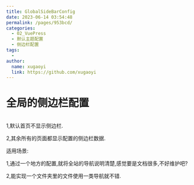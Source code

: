 ```yaml
---
title: GlobalSideBarConfig
date: 2023-06-14 03:54:48
permalink: /pages/953bcd/
categories:
  - 02_VuePress
  - 默认主题配置
  - 侧边栏配置
tags:
  - 
author: 
  name: xugaoyi
  link: https://github.com/xugaoyi
---
```

# 全局的侧边栏配置

```

```

1,默认首页不显示侧边栏.

2,其余所有的页面都显示配置的侧边栏数据.



适用场景:

1,通过一个地方的配置,就将全站的导航说明清楚,感觉要是文档很多,不好维护吧?

2,能实现一个文件夹里的文件使用一类导航就不错.